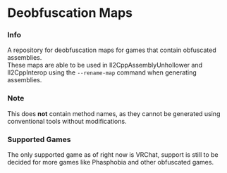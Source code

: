 # Deobfuscation Maps

### Info
A repository for deobfuscation maps for games that contain obfuscated assemblies.\
These maps are able to be used in Il2CppAssemblyUnhollower and Il2CppInterop using the ``--rename-map`` command when generating assemblies.

### Note
This does **not** contain method names, as they cannot be generated using conventional tools without modifications.

### Supported Games
The only supported game as of right now is VRChat, support is still to be decided for more games like Phasphobia and other obfuscated games.

